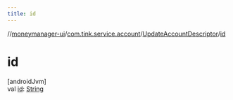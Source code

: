 ```yaml
---
title: id
---
```

//[moneymanager-ui](../../../index.html)/[com.tink.service.account](../index.html)/[UpdateAccountDescriptor](index.html)/[id](id.html)



# id



[androidJvm]\
val [id](id.html): [String](https://kotlinlang.org/api/latest/jvm/stdlib/kotlin/-string/index.html)




